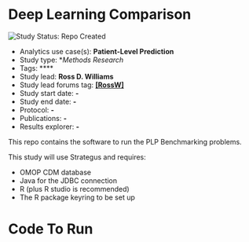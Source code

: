Deep Learning Comparison
=============

<img src="https://img.shields.io/badge/Study%20Status-Repo%20Created-lightgray.svg" alt="Study Status: Repo Created">

- Analytics use case(s): **Patient-Level Prediction**
- Study type: **Methods Research*
- Tags: ****
- Study lead: **Ross D. Williams**
- Study lead forums tag: **[[RossW]](https://forums.ohdsi.org/u/rossw)**
- Study start date: **-**
- Study end date: **-**
- Protocol: **-**
- Publications: **-**
- Results explorer: **-**

This repo contains the software to run the PLP Benchmarking problems.

This study will use Strategus and requires: 
- OMOP CDM database
- Java for the JDBC connection
- R (plus R studio is recommended)
- The R package keyring to be set up

# Code To Run

```{r}

```

